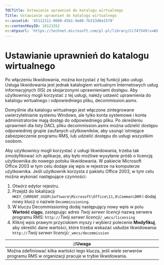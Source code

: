 ```yaml
---
TOCTitle: Ustawianie uprawnień do katalogu wirtualnego
Title: Ustawianie uprawnień do katalogu wirtualnego
ms:assetid: '45112111-9608-45b1-9a86-7b313d0a1579'
ms:contentKeyID: 18123262
ms:mtpsurl: 'https://technet.microsoft.com/pl-pl/library/Cc747549(v=WS.10)'
---
```


Ustawianie uprawnień do katalogu wirtualnego
============================================

Po włączeniu likwidowania, można korzystać z tej funkcji jako usługi. Usługa likwidowania jest jednak katalogiem wirtualnym Internetowych usług informacyjnych (IIS) ze skojarzonymi uprawnieniami dostępu. Aby użytkownicy mogli korzystać z tej usługi, należy ustawić uprawnienia do katalogu wirtualnego i odpowiedniego pliku, decommission.asmx.

Domyślnie dla katalogu wirtualnego jest włączone zintegrowane uwierzytelnianie systemu Windows, ale tylko konta systemowe i konta administratorów mają dostęp do odpowiedniego pliku. Po określeniu uprawnień dla listy DACL pliku decommission.asmx można udzielić dostępu odpowiedniej grupie zaufanych użytkowników, aby usunąć istniejące zabezpieczenie programu RMS, lub udzielić dostępu do usługi wszystkim osobom.

Aby użytkownicy mogli korzystać z usługi likwidowania, trzeba tak zmodyfikować ich aplikacje, aby było możliwe wysyłanie próśb o licencję użytkownika do nowego potoku likwidowania. W pakiecie Microsoft Office 2003 w tym celu dodaje się wpis w rejestrze na komputerze użytkownika. Jeśli użytkownik korzysta z pakietu Office 2003, w tym celu można wykonać następujące czynności:

1.  Otwórz edytor rejestru.
2.  Przejdź do lokalizacji `HKEY_CURRENT_USER\Software\Microsoft\Office\11,0\Common\DRM` i dodaj nowy klucz o nazwie `Decommissioning`.
3.  W kluczu Decommissioning dodaj następujący nowy wpis w polu **Wartość ciągu**, zastępując adres *Twój serwer licencji* nazwą serwera programu RMS:
    `http://`*Twój serwer licencji*`/_wmcs/licensing`
4.  Kliknij wpis prawym przyciskiem myszy i wybierz polecenie **Modyfikuj**, aby określić dane wartości, które trzeba wskazać usłudze likwidowania:
    `http://`*Twój serwer licencji*`/_wmcs/decommission`

| ![](images/Cc747549.note(WS.10).gif)Uwaga                                                       |
|------------------------------------------------------------------------------------------------------------------------------|
| Można zdefiniować kilka wartości tego klucza, jeśli wiele serwerów programu RMS w organizacji pracuje w trybie likwidowania. |
